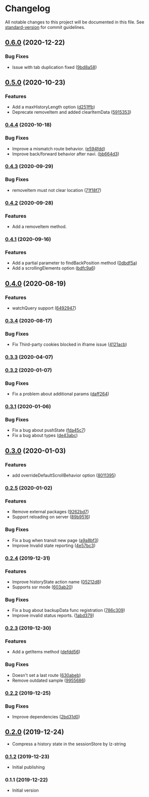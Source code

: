 # Changelog

All notable changes to this project will be documented in this file. See [standard-version](https://github.com/conventional-changelog/standard-version) for commit guidelines.

## [0.6.0](https://github.com/hidekatsu-izuno/nuxt-history-state/compare/v0.5.0...v0.6.0) (2020-12-22)


### Bug Fixes

* Issue with tab duplication fixed ([9bd8a58](https://github.com/hidekatsu-izuno/nuxt-history-state/commit/9bd8a58ad55bcd31c4e5b810e825683fd4f742e7))

## [0.5.0](https://github.com/hidekatsu-izuno/nuxt-history-state/compare/v0.4.4...v0.5.0) (2020-10-23)


### Features

* Add a maxHistoryLength option ([d251ffb](https://github.com/hidekatsu-izuno/nuxt-history-state/commit/d251ffbe22bdf358fb1d5838ccd899a8e76103d9))
* Deprecate removeItem and added clearItemData ([5915353](https://github.com/hidekatsu-izuno/nuxt-history-state/commit/59153539599f3361e0213c1d963adc9f4b355636))

### [0.4.4](https://github.com/hidekatsu-izuno/nuxt-history-state/compare/v0.4.3...v0.4.4) (2020-10-18)


### Bug Fixes

* Improve a mismatch route behavior. ([e594fdd](https://github.com/hidekatsu-izuno/nuxt-history-state/commit/e594fdd610804d43a511537c4eb04647f91787e9))
* Improve back/forward behavior after navi. ([bb664d3](https://github.com/hidekatsu-izuno/nuxt-history-state/commit/bb664d30b60ad051b52f1932dea28a8503f7fd99))

### [0.4.3](https://github.com/hidekatsu-izuno/nuxt-history-state/compare/v0.4.2...v0.4.3) (2020-09-29)


### Bug Fixes

* removeItem must not clear location ([71f18f7](https://github.com/hidekatsu-izuno/nuxt-history-state/commit/71f18f7a9848f43b6a204379871bad1069b17047))

### [0.4.2](https://github.com/hidekatsu-izuno/nuxt-history-state/compare/v0.4.1...v0.4.2) (2020-09-28)

### Features

* Add a removeItem method.

### [0.4.1](https://github.com/hidekatsu-izuno/nuxt-history-state/compare/v0.4.0...v0.4.1) (2020-09-16)


### Features

* Add a partial parameter to findBackPosition method ([0dbdf5a](https://github.com/hidekatsu-izuno/nuxt-history-state/commit/0dbdf5aa418fa01642a4bdbdfbe7d5bc4ae26184))
* Add a scrollingElements option ([bdfc9a6](https://github.com/hidekatsu-izuno/nuxt-history-state/commit/bdfc9a618693cd53fb0a92f92cff3ae5ed4f9862))

## [0.4.0](https://github.com/hidekatsu-izuno/nuxt-history-state/compare/v0.3.4...v0.4.0) (2020-08-19)


### Features

* watchQuery support ([6492947](https://github.com/hidekatsu-izuno/nuxt-history-state/commit/64929474c1d1da53e2f939883118dc88252815bb))

### [0.3.4](https://github.com/hidekatsu-izuno/nuxt-history-state/compare/v0.3.3...v0.3.4) (2020-08-17)

### Bug Fixes

* Fix Third-party cookies blocked in iframe issue ([4121acb](https://github.com/hidekatsu-izuno/nuxt-history-state/commit/4121acbe231946b7b0e3ced33b078d83c9e0eaf5))

### [0.3.3](https://github.com/hidekatsu-izuno/nuxt-history-state/compare/v0.3.2...v0.3.3) (2020-04-07)

### [0.3.2](https://github.com/hidekatsu-izuno/nuxt-history-state/compare/v0.3.1...v0.3.2) (2020-01-07)


### Bug Fixes

* Fix a problem about additional params ([daff264](https://github.com/hidekatsu-izuno/nuxt-history-state/commit/daff26435c2e441c1824ffcbc8198dd52c5676ef))

### [0.3.1](https://github.com/hidekatsu-izuno/nuxt-history-state/compare/v0.3.0...v0.3.1) (2020-01-06)


### Bug Fixes

* Fix a bug about pushState ([fda45c7](https://github.com/hidekatsu-izuno/nuxt-history-state/commit/fda45c70bc3e45d5c0f02e899cc2870c76986f21))
* Fix a bug about types ([de43abc](https://github.com/hidekatsu-izuno/nuxt-history-state/commit/de43abc8f14ad2508822b2a934f892bf92d9fa88))

## [0.3.0](https://github.com/hidekatsu-izuno/nuxt-history-state/compare/v0.2.5...v0.3.0) (2020-01-03)


### Features

* add overrideDefaultScrollBehavior option ([8011395](https://github.com/hidekatsu-izuno/nuxt-history-state/commit/8011395436c128acc5a7a9ecdd6213a2e60c1ded))

### [0.2.5](https://github.com/hidekatsu-izuno/nuxt-history-state/compare/v0.2.4...v0.2.5) (2020-01-02)


### Features

* Remove external packages ([9262bd7](https://github.com/hidekatsu-izuno/nuxt-history-state/commit/9262bd7b51148a24ae409774534b8654a447828a))
* Support reloading on server ([89b9516](https://github.com/hidekatsu-izuno/nuxt-history-state/commit/89b95166a01d3c63b1302679ef5998aefea04e27))


### Bug Fixes

* Fix a bug when transit new page ([a9a8bf3](https://github.com/hidekatsu-izuno/nuxt-history-state/commit/a9a8bf3987f81089a2da30eadbe55cb534241b20))
* Improve Invalid state reporting ([4e57bc3](https://github.com/hidekatsu-izuno/nuxt-history-state/commit/4e57bc378be74fdeb85693ecbf29b38434b1ae39))

### [0.2.4](https://github.com/hidekatsu-izuno/nuxt-history-state/compare/v0.2.3...v0.2.4) (2019-12-31)


### Features

* Improve historyState action name ([05212d8](https://github.com/hidekatsu-izuno/nuxt-history-state/commit/05212d820f3720378363c146fd55e30cddd563dd))
* Supports ssr mode ([603ab20](https://github.com/hidekatsu-izuno/nuxt-history-state/commit/603ab203212dac553556f1e6b72059a9488742e7))


### Bug Fixes

* Fix a bug about backupData func registration ([786c309](https://github.com/hidekatsu-izuno/nuxt-history-state/commit/786c309720a8f4a08f8704e33a1403ecc025126b))
* Improve invalid status reports. ([1abd379](https://github.com/hidekatsu-izuno/nuxt-history-state/commit/1abd379946abf82cf5e57c2c330af46874a9a574))

### [0.2.3](https://github.com/hidekatsu-izuno/nuxt-history-state/compare/v0.2.2...v0.2.3) (2019-12-30)


### Features

* Add a getItems method ([defdd56](https://github.com/hidekatsu-izuno/nuxt-history-state/commit/defdd565e48f8b0bab4aa0be1de336b81498d1fa))


### Bug Fixes

* Doesn't set a last route ([630abeb](https://github.com/hidekatsu-izuno/nuxt-history-state/commit/630abebf83df3aa793253e94c51c8c8394ec6fcc))
* Remove outdated sample ([9955686](https://github.com/hidekatsu-izuno/nuxt-history-state/commit/9955686b1aef14475225249e373e8ef705e8c656))

### [0.2.2](https://github.com/hidekatsu-izuno/nuxt-history-state/compare/v0.2.0...v0.2.2) (2019-12-25)


### Bug Fixes

* Improve dependencies ([2bd31d0](https://github.com/hidekatsu-izuno/nuxt-history-state/commit/2bd31d02d27ba863dadce1d8c1aefeb5e48d0200))

## [0.2.0](https://github.com/hidekatsu-izuno/nuxt-history-state/compare/v0.1.2...v0.2.0) (2019-12-24)

* Compress a history state in the sessionStore by lz-string

### [0.1.2](https://github.com/hidekatsu-izuno/nuxt-history-state/compare/v0.1.1...v0.1.2) (2019-12-23)

* Initial publishing

### 0.1.1 (2019-12-22)

* Initial version
